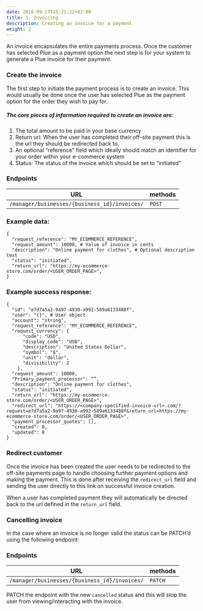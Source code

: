 ```yaml
---
date: 2018-09-17T15:21:22+02:00
title: 1. Invoicing
description: Creating an invoice for a payment
weight: 2
---
```


An invoice encapsulates the entire payments process. Once the customer has selected Plue as a payment option the next step is for your system to generate a Plue invoice for their payment.

### Create the invoice
The first step to initiate the payment process is to create an invoice. This would usually be done once the user has selected Plue as the payment option for the order they wish to pay for.

##### The core pieces of information required to create an invoice are:
1. The total amount to be paid in your base currency
2. Return url: When the user has completed their off-site payment this is the url they should be redirected back to.
3. An optional “reference” field which ideally should match an identifier for your order within your e-commerce system
4. Status: The status of the invoice which should be set to “initiated”


### Endpoints
URL | methods
---|---
`​/manager​/businesses​/{business_id}​/invoices​/` | `POST`

### Example data:
```
{
  "request_reference": "MY_ECOMMERCE_REFERENCE",
  "request_amount": 10000, # Value of invoice in cents
  "description": "Online payment for clothes", # Optional description text
  "status": "initiated",
  "return_url": "https://my-ecommerce-store.com/order/<USER_ORDER_PAGE>",
}

```

### Example success response:
```
{
  "id": "e7d7a5a2-9a97-4930-a992-589a6133488f",
  "user": "{}", # User object
  "account": "string",
  "request_reference": "MY_ECOMMERCE_REFERENCE",
  "request_currency": {
      "code": "USD",
      "display_code": "USD",
      "description": "United States Dollar",
      "symbol": "$",
      "unit": "dollar",
      "divisibility": 2
    },
  "request_amount": 10000,
  "Primary_payment_processor": “”,
  "description": "Online payment for clothes",
  "status": "initiated",
  "return_url": "https://my-ecommerce-store.com/order/<USER_ORDER_PAGE>",
  "redirect_url": "https://<company-specified-invoice-url>.com/?request=e7d7a5a2-9a97-4930-a992-589a6133488f&return_url=https://my-ecommerce-store.com/order/<USER_ORDER_PAGE>",
  "payment_processor_quotes": [],
  "created": 0,
  "updated": 0
}
```

### Redirect customer
Once the invoice has been created the user needs to be redirected to the off-site payments page to handle choosing further payment options and making the payment. This is done after receiving the `redirect_url` field and sending the user directly to this link on successful invoice creation.

When a user has completed payment they will automatically be directed back to the url defined in the `return_url` field.


### Cancelling invoice
In the case where an invoice is no longer valid the status can be PATCH’d using the following endpoint:
### Endpoints
URL | methods
---|---
`​/manager​/businesses​/{business_id}​/invoices​/` | `PATCH`

PATCH the endpoint with the new `cancelled` status and this will stop the user from viewing/interacting with the invoice.










